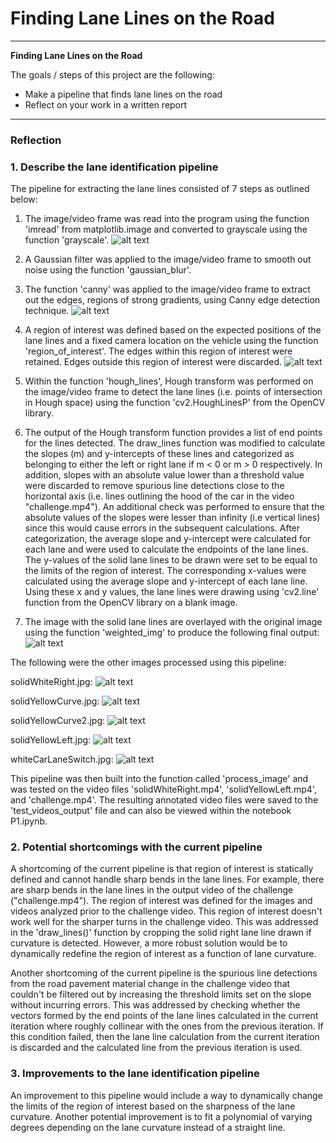 # **Finding Lane Lines on the Road** 
---

**Finding Lane Lines on the Road**

The goals / steps of this project are the following:
* Make a pipeline that finds lane lines on the road
* Reflect on your work in a written report


[//]: # (Image References)

[image1]: ./test_images_output/ForWriteup/solidWhiteCurve-Gray.jpg "Gray"
[image2]: ./test_images_output/ForWriteup/solidWhiteCurve-Edges.jpg "Edges"
[image3]: ./test_images_output/ForWriteup/solidWhiteCurve-masked_edges.jpg "Masked_Edges"
[image4]: ./test_images_output/ForWriteup/solidWhiteCurve-lines_weighted.jpg "Lines_Weighted"
[image5]: ./test_images_output/solidWhiteRight.jpg "solidWhiteRight"
[image6]: ./test_images_output/solidYellowCurve.jpg "solidYellowCurve"
[image7]: ./test_images_output/solidYellowCurve2.jpg "solidYellowCurve2"
[image8]: ./test_images_output/solidYellowLeft.jpg "solidYellowLeft"
[image9]: ./test_images_output/whiteCarLaneSwitch.jpg "whiteCarLaneSwitch"


---

### Reflection

### 1. Describe the lane identification pipeline

The pipeline for extracting the lane lines consisted of 7 steps as outlined below:

1) The image/video frame was read into the program using the function 'imread' from matplotlib.image and converted to grayscale using the function 'grayscale'.
![alt text][image1]

2) A Gaussian filter was applied to the image/video frame to smooth out noise using the function 'gaussian_blur'.

3) The function 'canny' was applied to the image/video frame to extract out the edges, regions of strong gradients, using Canny edge detection technique.
![alt text][image2]

4) A region of interest was defined based on the expected positions of the lane lines and a fixed camera location on the vehicle using the function 'region_of_interest'. The edges within this region of interest were retained. Edges outside this region of interest were discarded.
![alt text][image3]

5) Within the function 'hough_lines', Hough transform was performed on the image/video frame to detect the lane lines (i.e. points of intersection in Hough space) using the function 'cv2.HoughLinesP' from the OpenCV library.

6) The output of the Hough transform function provides a list of end points for the lines detected. The draw_lines function was modified to calculate the slopes (m) and y-intercepts of these lines and categorized as belonging to either the left or right lane if m < 0 or m > 0 respectively. In addition, slopes with an absolute value lower than a threshold value were discarded to remove spurious line detections close to the horizontal axis (i.e. lines outlining the hood of the car in the video "challenge.mp4"). An additional check was performed to ensure that the absolute values of the slopes were lesser than infinity (i.e vertical lines) since this would cause errors in the subsequent calculations. After categorization, the average slope and y-intercept were calculated for each lane and were used to calculate the endpoints of the lane lines. The y-values of the solid lane lines to be drawn were set to be equal to the limits of the region of interest. The corresponding x-values were calculated using the average slope and y-intercept of each lane line. Using these x and y values, the lane lines were drawing using 'cv2.line' function from the OpenCV library on a blank image.

7) The image with the solid lane lines are overlayed with the original image using the function 'weighted_img' to produce the following final output:
![alt text][image4]

The following were the other images processed using this pipeline:

solidWhiteRight.jpg:
![alt text][image5]

solidYellowCurve.jpg:
![alt text][image6]

solidYellowCurve2.jpg:
![alt text][image7]

solidYellowLeft.jpg:
![alt text][image8]

whiteCarLaneSwitch.jpg:
![alt text][image9]

This pipeline was then built into the function called 'process_image' and was tested on the video files 'solidWhiteRight.mp4', 'solidYellowLeft.mp4', and 'challenge.mp4'. The resulting annotated video files were saved to the 'test_videos_output' file and can also be viewed within the notebook P1.ipynb.


### 2. Potential shortcomings with the current pipeline

A shortcoming of the current pipeline is that region of interest is statically defined and cannot handle sharp bends in the lane lines. For example, there are sharp bends in the lane lines in the output video of the challenge ("challenge.mp4"). The region of interest was defined for the images and videos analyzed prior to the challenge video. This region of interest doesn't work well for the sharper turns in the challenge video. This was addressed in the 'draw_lines()' function by cropping the solid right lane line drawn if curvature is detected. However, a more robust solution would be to dynamically redefine the region of interest as a function of lane curvature.

Another shortcoming of the current pipeline is the spurious line detections from the road pavement material change in the challenge video that couldn't be filtered out by increasing the threshold limits set on the slope without incurring errors. This was addressed by checking whether the vectors formed by the end points of the lane lines calculated in the current iteration where roughly collinear with the ones from the previous iteration. If this condition failed, then the lane line calculation from the current iteration is discarded and the calculated line from the previous iteration is used.


### 3. Improvements to the lane identification pipeline

An improvement to this pipeline would include a way to dynamically change the limits of the region of interest based on the sharpness of the lane curvature. Another potential improvement is to fit a polynomial of varying degrees depending on the lane curvature instead of a straight line.
